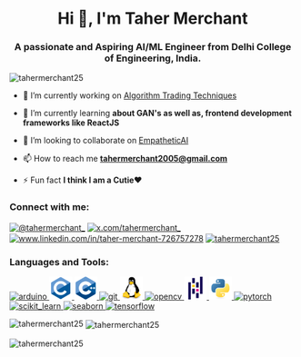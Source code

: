 <h1 align="center">Hi 👋, I'm Taher Merchant</h1>
<h3 align="center">A passionate and Aspiring AI/ML Engineer from Delhi College of Engineering, India.</h3>

<p align="left"> <img src="https://komarev.com/ghpvc/?username=tahermerchant25&label=Profile%20views&color=0e75b6&style=flat" alt="tahermerchant25" /> </p>


- 🔭 I’m currently working on [Algorithm Trading Techniques](https://github.com/ghostiee-11/ALPHAVANTAGE_JAiNWIN.git)

- 🌱 I’m currently learning **about GAN's as well as, frontend development frameworks like ReactJS**

- 👯 I’m looking to collaborate on [EmpatheticAI](https://github.com/TaherMerchant25/EmpatheticAI.git)

- 📫 How to reach me **tahermerchant2005@gmail.com**

- ⚡ Fun fact **I think I am a Cutie❤️**


<h3 align="left">Connect with me:</h3>
<p align="left">
<a href="https://dev.to/@tahermerchant_" target="blank"><img align="center" src="https://raw.githubusercontent.com/rahuldkjain/github-profile-readme-generator/master/src/images/icons/Social/devto.svg" alt="@tahermerchant_" height="30" width="40" /></a>
<a href="https://twitter.com/x.com/tahermerchant_" target="blank"><img align="center" src="https://raw.githubusercontent.com/rahuldkjain/github-profile-readme-generator/master/src/images/icons/Social/twitter.svg" alt="x.com/tahermerchant_" height="30" width="40" /></a>
<a href="https://linkedin.com/in/www.linkedin.com/in/taher-merchant-726757278" target="blank"><img align="center" src="https://raw.githubusercontent.com/rahuldkjain/github-profile-readme-generator/master/src/images/icons/Social/linked-in-alt.svg" alt="www.linkedin.com/in/taher-merchant-726757278" height="30" width="40" /></a>
<a href="https://kaggle.com/tahermerchant25" target="blank"><img align="center" src="https://raw.githubusercontent.com/rahuldkjain/github-profile-readme-generator/master/src/images/icons/Social/kaggle.svg" alt="tahermerchant25" height="30" width="40" /></a>
</p>

<h3 align="left">Languages and Tools:</h3>
<p align="left"> <a href="https://www.arduino.cc/" target="_blank" rel="noreferrer"> <img src="https://cdn.worldvectorlogo.com/logos/arduino-1.svg" alt="arduino" width="40" height="40"/> </a> <a href="https://www.cprogramming.com/" target="_blank" rel="noreferrer"> <img src="https://raw.githubusercontent.com/devicons/devicon/master/icons/c/c-original.svg" alt="c" width="40" height="40"/> </a> <a href="https://www.w3schools.com/cpp/" target="_blank" rel="noreferrer"> <img src="https://raw.githubusercontent.com/devicons/devicon/master/icons/cplusplus/cplusplus-original.svg" alt="cplusplus" width="40" height="40"/> </a> <a href="https://git-scm.com/" target="_blank" rel="noreferrer"> <img src="https://www.vectorlogo.zone/logos/git-scm/git-scm-icon.svg" alt="git" width="40" height="40"/> </a> <a href="https://www.linux.org/" target="_blank" rel="noreferrer"> <img src="https://raw.githubusercontent.com/devicons/devicon/master/icons/linux/linux-original.svg" alt="linux" width="40" height="40"/> </a> <a href="https://opencv.org/" target="_blank" rel="noreferrer"> <img src="https://www.vectorlogo.zone/logos/opencv/opencv-icon.svg" alt="opencv" width="40" height="40"/> </a> <a href="https://pandas.pydata.org/" target="_blank" rel="noreferrer"> <img src="https://raw.githubusercontent.com/devicons/devicon/2ae2a900d2f041da66e950e4d48052658d850630/icons/pandas/pandas-original.svg" alt="pandas" width="40" height="40"/> </a> <a href="https://www.python.org" target="_blank" rel="noreferrer"> <img src="https://raw.githubusercontent.com/devicons/devicon/master/icons/python/python-original.svg" alt="python" width="40" height="40"/> </a> <a href="https://pytorch.org/" target="_blank" rel="noreferrer"> <img src="https://www.vectorlogo.zone/logos/pytorch/pytorch-icon.svg" alt="pytorch" width="40" height="40"/> </a> <a href="https://scikit-learn.org/" target="_blank" rel="noreferrer"> <img src="https://upload.wikimedia.org/wikipedia/commons/0/05/Scikit_learn_logo_small.svg" alt="scikit_learn" width="40" height="40"/> </a> <a href="https://seaborn.pydata.org/" target="_blank" rel="noreferrer"> <img src="https://seaborn.pydata.org/_images/logo-mark-lightbg.svg" alt="seaborn" width="40" height="40"/> </a> <a href="https://www.tensorflow.org" target="_blank" rel="noreferrer"> <img src="https://www.vectorlogo.zone/logos/tensorflow/tensorflow-icon.svg" alt="tensorflow" width="40" height="40"/> </a> </p>

<p><img align="left" src="https://github-readme-stats.vercel.app/api/top-langs?username=tahermerchant25&show_icons=true&locale=en&layout=compact" alt="tahermerchant25" /></p>

<p>&nbsp;<img align="center" src="https://github-readme-stats.vercel.app/api?username=tahermerchant25&show_icons=true&locale=en" alt="tahermerchant25" /></p>

<p><img align="center" src="https://github-readme-streak-stats.herokuapp.com/?user=tahermerchant25&" alt="tahermerchant25" /></p>


